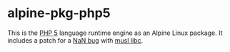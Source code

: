 # alpine-pkg-php5

This is the [PHP 5][php] language runtime engine as an Alpine Linux package. It includes a patch for a [NaN bug][php-nan-bug] with [musl libc][musl].

[musl]: http://www.musl-libc.org/
[php-nan-bug]: https://bugs.php.net/bug.php?id=73954
[php]: https://php.net
